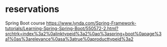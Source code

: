 # reservations

Spring Boot course
https://www.lynda.com/Spring-Framework-tutorials/Learning-Spring-Spring-Boot/550572-2.html?srchtrk=index%3a2%0alinktypeid%3a2%0aq%3aspring+boot%0apage%3a1%0as%3arelevance%0asa%3atrue%0aproducttypeid%3a2


